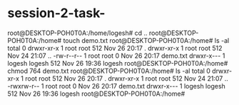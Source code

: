 # session-2-task-

root@DESKTOP-POH0T0A:/home/logesh# cd ..
root@DESKTOP-POH0T0A:/home# touch demo.txt
root@DESKTOP-POH0T0A:/home# ls -al
total 0
drwxr-xr-x 1 root   root   512 Nov 26 20:17 .
drwxr-xr-x 1 root   root   512 Nov 24 21:07 ..
-rw-r--r-- 1 root   root     0 Nov 26 20:17 demo.txt
drwxr-x--- 1 logesh logesh 512 Nov 26 19:36 logesh
root@DESKTOP-POH0T0A:/home# chmod 764 demo.txt
root@DESKTOP-POH0T0A:/home# ls -al
total 0
drwxr-xr-x 1 root   root   512 Nov 26 20:17 .
drwxr-xr-x 1 root   root   512 Nov 24 21:07 ..
-rwxrw-r-- 1 root   root     0 Nov 26 20:17 demo.txt
drwxr-x--- 1 logesh logesh 512 Nov 26 19:36 logesh
root@DESKTOP-POH0T0A:/home#
